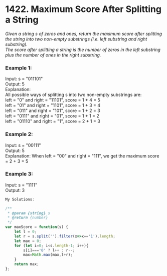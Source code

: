 # 1422. Maximum Score After Splitting a String  

*Given a string s of zeros and ones, return the maximum score after splitting the string into two non-empty substrings (i.e. left substring and right substring).  
The score after splitting a string is the number of zeros in the left substring plus the number of ones in the right substring.*  

### Example 1:  
Input: s = "011101"  
Output: 5   
Explanation:   
All possible ways of splitting s into two non-empty substrings are:  
left = "0" and right = "11101", score = 1 + 4 = 5   
left = "01" and right = "1101", score = 1 + 3 = 4    
left = "011" and right = "101", score = 1 + 2 = 3   
left = "0111" and right = "01", score = 1 + 1 = 2   
left = "01110" and right = "1", score = 2 + 1 = 3   

### Example 2:  
Input: s = "00111"  
Output: 5  
Explanation: When left = "00" and right = "111", we get the maximum score = 2 + 3 = 5  

### Example 3:  
Input: s = "1111"  
Output: 3  

```javascript
My Solutions:

/**
 * @param {string} s
 * @return {number}
 */
var maxScore = function(s) {
    let l = 0;
    let r = s.split('').filter(x=>x=='1').length;
    let max = 0;
    for (let i=0; i<s.length-1; i++){
        s[i]==='0' ? l++ : r--;
        max=Math.max(max,l+r);
    }
    return max;
};

```
